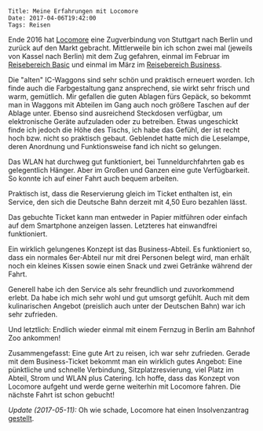     Title: Meine Erfahrungen mit Locomore
    Date: 2017-04-06T19:42:00
    Tags: Reisen

Ende 2016 hat [Locomore](https://locomore.com/de/index.html) eine
Zugverbindung von Stuttgart nach Berlin und zurück auf den Markt
gebracht. Mittlerweile bin ich schon zwei mal (jeweils von Kassel nach
Berlin) mit dem Zug gefahren, einmal im Februar im [Reisebereich Basic](https://locomore.com/de/basic/) und
einmal im März im [Reisebereich Business](https://locomore.com/de/business/).

Die "alten" IC-Waggons sind sehr schön und praktisch erneuert
worden. Ich finde auch die Farbgestaltung ganz ansprechend, sie wirkt
sehr frisch und warm, gemütlich. Mir gefallen die guten Ablagen fürs
Gepäck, so bekommt man in Waggons mit Abteilen im Gang auch noch größere
Taschen auf der Ablage unter. Ebenso sind ausreichend Steckdosen
verfügbar, um elektronische Geräte aufzuladen oder zu betreiben. Etwas
ungeschickt finde ich jedoch die Höhe des Tischs, ich habe das Gefühl,
der ist recht hoch bzw. nicht so praktisch gebaut. Geblendet hatte
mich die Leselampe, deren Anordnung und Funktionsweise fand ich nicht
so gelungen.

Das WLAN hat durchweg gut funktioniert, bei Tunneldurchfahrten gab es
gelegentlich Hänger. Aber im Großen und Ganzen eine gute
Verfügbarkeit. So konnte ich auf einer Fahrt auch bequem arbeiten.

Praktisch ist, dass die Reservierung gleich im Ticket enthalten ist,
ein Service, den sich die Deutsche Bahn derzeit mit 4,50 Euro bezahlen
lässt.

Das gebuchte Ticket kann man entweder in Papier mitführen oder einfach
auf dem Smartphone anzeigen lassen. Letzteres hat einwandfrei
funktioniert.

Ein wirklich gelungenes Konzept ist das Business-Abteil. Es
funktioniert so, dass ein normales 6er-Abteil nur mit drei Personen
belegt wird, man erhält noch ein kleines Kissen sowie einen Snack und
zwei Getränke während der Fahrt. 

Generell habe ich den Service als sehr freundlich und zuvorkommend
erlebt. Da habe ich mich sehr wohl und gut umsorgt gefühlt. Auch mit
dem kulinarischen Angebot (preislich auch unter der Deutschen Bahn)
war ich sehr zufrieden.

Und letztlich: Endlich wieder einmal mit einem Fernzug in Berlin am
Bahnhof Zoo ankommen!

Zusammengefasst: Eine gute Art zu reisen, ich war sehr
zufrieden. Gerade mit dem Business-Ticket bekommt man ein wirklich
gutes Angebot: Eine pünktliche und schnelle Verbindung,
Sitzplatzresvierung, viel Platz im Abteil, Strom und WLAN plus
Catering. Ich hoffe, dass das Konzept von Locomore aufgeht und werde
gerne weiterhin mit Locomore fahren. Die nächste Fahrt ist schon
gebucht!

*Update (2017-05-11):* Oh wie schade, Locomore hat einen Insolvenzantrag [gestellt](https://locomore.com/en/news/2017-05-11/). 
